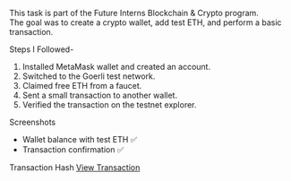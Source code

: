 This task is part of the Future Interns Blockchain & Crypto program.  
The goal was to create a crypto wallet, add test ETH, and perform a basic transaction.

 Steps I Followed-
1. Installed MetaMask wallet and created an account.  
2. Switched to the Goerli test network.  
3. Claimed free ETH from a faucet.  
4. Sent a small transaction to another wallet.  
5. Verified the transaction on the testnet explorer.

Screenshots
- Wallet balance with test ETH ✅  
- Transaction confirmation ✅  

Transaction Hash
[View Transaction]([https://goerli.etherscan.io/tx/YOUR_HASH_HERE](https://amoy.polygonscan.com/token/0x3d92336e6207adc49fa5dbc70a17fa0cb58d8223))
